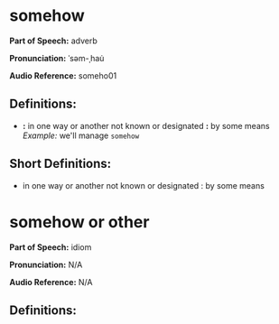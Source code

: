 # somehow

**Part of Speech:** adverb

**Pronunciation:** ˈsəm-ˌhau̇

**Audio Reference:** someho01

## Definitions:
- **:** in one way or another not known or designated **:** by some means 
  *Example:* we'll manage `somehow`

## Short Definitions:
- in one way or another not known or designated : by some means
# somehow or other

**Part of Speech:** idiom

**Pronunciation:** N/A

**Audio Reference:** N/A

## Definitions:
